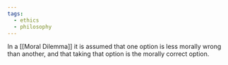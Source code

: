 ```yaml
---
tags:
  - ethics
  - philosophy
---
```

In a [[Moral Dilemma]] it is assumed that one option is less morally wrong than another, and that taking that option is the morally correct option.